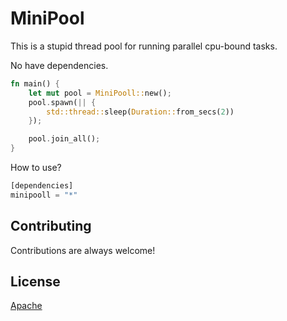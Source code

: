 
# MiniPool


This is a stupid thread pool for running parallel cpu-bound tasks.

No have dependencies.

```rust
fn main() {
    let mut pool = MiniPooll::new();
    pool.spawn(|| {
        std::thread::sleep(Duration::from_secs(2))
    });

    pool.join_all();
}
```

How to use?
```rust
[dependencies]
minipooll = "*"
```


## Contributing

Contributions are always welcome!


## License

[Apache](https://choosealicense.com/licenses/apache/)


